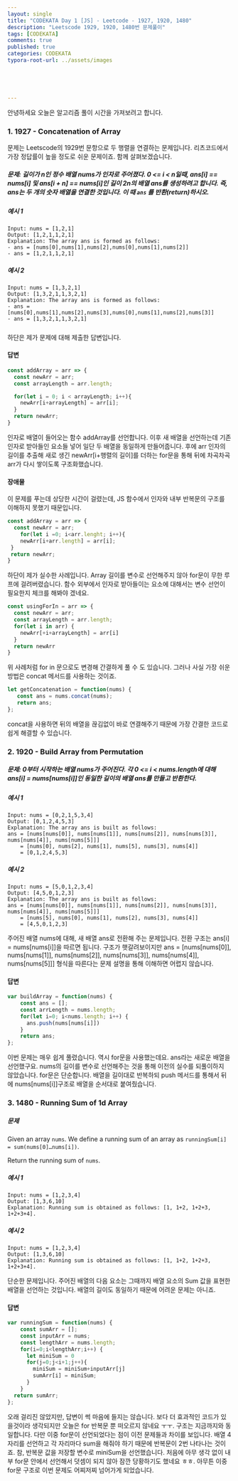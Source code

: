 ```yaml
---
layout: single
title: "CODEKATA Day 1 [JS] - Leetcode - 1927, 1920, 1480"
description: "Leetscode 1929, 1920, 1480번 문제풀이"
tags: [CODEKATA]
comments: true
published: true
categories: CODEKATA
typora-root-url: ../assets/images





---
```


  안녕하세요 오늘은 알고리즘 풀이 시간을 가져보려고 합니다. 



### 1. 1927 - Concatenation of Array

문제는 Leetscode의 1929번 문항으로 두 행렬을 연결하는 문제입니다. 리츠코드에서 가장 정답률이 높을 정도로 쉬운 문제이죠. 함께 살펴보겠습니다.

##### 문제: 길이가 n인 정수 배열 nums가 인자로 주어졌다. 0 <= i < n일때, ans[i] == nums[i] 및 ans[i + n] == nums[i]인 길이 2n의 배열 ans를 생성하려고 합니다. 즉, ans는 두 개의 숫자 배열을 연결한 것입니다. 이 때 `ans` 를 반환(return)하시오.



##### 예시 1

```
Input: nums = [1,2,1]
Output: [1,2,1,1,2,1]
Explanation: The array ans is formed as follows:
- ans = [nums[0],nums[1],nums[2],nums[0],nums[1],nums[2]]
- ans = [1,2,1,1,2,1]
```

##### 예시 2

```
Input: nums = [1,3,2,1]
Output: [1,3,2,1,1,3,2,1]
Explanation: The array ans is formed as follows:
- ans = [nums[0],nums[1],nums[2],nums[3],nums[0],nums[1],nums[2],nums[3]]
- ans = [1,3,2,1,1,3,2,1]
```

#####  

하단은 제가 문제에 대해 제출한 답변입니다.

#### 답변

```js
const addArray = arr => {
  const newArr = arr;
  const arrayLength = arr.length;

  for(let i = 0; i < arrayLength; i++){
    newArr[i+arrayLength] = arr[i];
  }
  return newArr;
} 
```
  인자로 배열이 들어오는 함수 addArray를 선언합니다. 이후 새 배열을 선언하는데 기존 인자로 받아들인 요소들 넣어 일단 두 배열을 동일하게 만들어줍니다. 후에 arr 인자의 길이를 추출해 새로 생긴 newArr[i+행렬의 길이]를 더하는 for문을 통해 뒤에 차곡차곡 arr가 다시 쌓이도록 구조화했습니다.

#### 장애물 

 이 문제를 푸는데 상당한 시간이 걸렸는데, JS 함수에서 인자와 내부 반복문의 구조를 이해하지 못했기 때문입니다.  

```js
const addArray = arr => {
  const newArr = arr;
	for(let i =0; i<arr.lenght; i++){
    newArr[i+arr.length] = arr[i];
 }
 return newArr;
}
```

 하단이 제가 실수한 사례입니다. Array 길이를 변수로 선언해주지 않아 for문이 무한 루프에 걸려버렸습니다. 함수 외부에서 인자로 받아들이는 요소에 대해서는 변수 선언이 필요한지 체크를 해봐야 겠네요.



```js
const usingForIn = arr => {
  const newArr = arr;
  const arrayLength = arr.length;
  for(let i in arr) {
    newArr[+i+arrayLength] = arr[i]
  }
  return newArr
}
```

 위 사례처럼 for in 문으로도 변경해 간결하게 풀 수 도 있습니다. 그러나 사실 가장 쉬운 방법은 concat 메서드를 사용하는 것이죠.

```js
let getConcatenation = function(nums) {
   const ans = nums.concat(nums);
   return ans;
};
```

concat을 사용하면 뒤의 배열을 끊김없이 바로 연결해주기 때문에 가장 간결한 코드로 쉽게 해결할 수 있습니다.



### 2. 1920 - Build Array from Permutation

##### 문제: 0부터 시작하는 배열 nums가 주어진다. 각 0 <= i < nums.length에 대해 ans[i] = nums[nums[i]]인 동일한 길이의 배열 ans를 만들고 반환한다.

##### 예시 1

```
Input: nums = [0,2,1,5,3,4]
Output: [0,1,2,4,5,3]
Explanation: The array ans is built as follows: 
ans = [nums[nums[0]], nums[nums[1]], nums[nums[2]], nums[nums[3]], nums[nums[4]], nums[nums[5]]]
    = [nums[0], nums[2], nums[1], nums[5], nums[3], nums[4]]
    = [0,1,2,4,5,3]
```

##### 예시 2

```
Input: nums = [5,0,1,2,3,4]
Output: [4,5,0,1,2,3]
Explanation: The array ans is built as follows:
ans = [nums[nums[0]], nums[nums[1]], nums[nums[2]], nums[nums[3]], nums[nums[4]], nums[nums[5]]]
    = [nums[5], nums[0], nums[1], nums[2], nums[3], nums[4]]
    = [4,5,0,1,2,3]
```

주어진 배열 nums에 대해, 새 배열 ans로 전환해 주는 문제입니다. 전환 구조는 ans[i] = nums[nums[i]]을 따르면 됩니다. 구조가 햇갈려보이지만 ans = [nums[nums[0]], nums[nums[1]], nums[nums[2]], nums[nums[3]], nums[nums[4]], nums[nums[5]]] 형식을 따른다는 문제 설명을 통해 이해하면 어렵지 않습니다.

#### 답변

```js
var buildArray = function(nums) {
    const ans = [];
    const arrLength = nums.length;
    for(let i=0; i<nums.length; i++) {
      ans.push(nums[nums[i]])
    }
    return ans;
};
```

이번 문제는 매우 쉽게 풀렸습니다. 역시 for문을 사용했는데요. ans라는 새로운 배열을 선언했구요. nums의 길이를 변수로 선언해주는 것을 통해 이전의 실수를 되풀이하지 않았습니다. for문은 단순합니다. 배열을 길이대로 반복하되 push 메서드를 통해서 뒤에 nums[nums[i]]구조로 배열을 순서대로 붙여줬습니다. 



### 3. 1480 - Running Sum of 1d Array

##### 문제

Given an array `nums`. We define a running sum of an array as `runningSum[i] = sum(nums[0]…nums[i])`.

Return the running sum of `nums`.

##### 예시 1

```
Input: nums = [1,2,3,4]
Output: [1,3,6,10]
Explanation: Running sum is obtained as follows: [1, 1+2, 1+2+3, 1+2+3+4].
```

##### 예시 2

```
Input: nums = [1,2,3,4]
Output: [1,3,6,10]
Explanation: Running sum is obtained as follows: [1, 1+2, 1+2+3, 1+2+3+4].
```

 단순한 문제입니다. 주어진 배열의 다음 요소는 그때까지 배열 요소의 Sum 값을 표현한 배열을 선언하는 것입니다. 배열의 길이도 동일하기 때문에 어려운 문제는 아니죠.

#### 답변

```js
var runningSum = function(nums) {
    const sumArr = [];
    const inputArr = nums;
    const lengthArr = nums.length;
    for(i=0;i<lengthArr;i++) {
      let miniSum = 0
      for(j=0;j<i+1;j++){
        miniSum = miniSum+inputArr[j]
        sumArr[i] = miniSum;
      }
    }
  return sumArr;
};
```

 오래 걸리진 않았지만, 답변이 썩 마음에 들지는 않습니다. 보다 더 효과적인 코드가 있을것이라 생각되지만 오늘은 for 반복문 뿐 떠오르지 않네요 ㅜㅜ. 구조는 지금까지와 동일합니다. 다만 이중 for문이 선언되었다는 점이 이전 문제들과 차이를 보입니다. 배열 4자리를 선언하고 각 자리마다 sum을 해줘야 하기 때문에 반복문이 2번 나타나는 것이죠. 참, 반복문 값을 저장할 변수로 miniSum을 선언했습니다. 처음에 아무 생각 없이 내부 for문 안에서 선언해서 덧셈이 되지 않아 잠깐 당황하기도 했네요 ㅎㅎ. 아무튼 이중 for문 구조로 이번 문제도 어찌저찌 넘어가게 되었습니다.